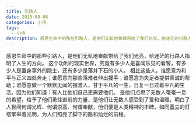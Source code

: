 ```yaml
---
title: 引路人
date: 2015-09-08
categories: 小诗
tags:
  - 小诗
description: 感恩生命中的那些引路人，是他们无私地奉献带给了我们光亮，给迷茫的行路人指明了人生的方向。
---
```


感恩生命中的那些引路人，是他们无私地奉献带给了我们光亮，给迷茫的行路人指明了人生的方向。
这个功利的现实世界，究竟有多少人是喜闻乐见的看客，有多少人是置身事外的隐士，还有多少是落井下石的小人。
相比这些人，谁愿意为和平与正义四处奔走；谁愿意向那些落难者伸出援手；谁愿意为失足者提供真诚的帮助；谁愿意做一个默默无闻的摆渡人，甘于平凡的一生，日复一日过着平凡的生活。因为他们知道：有人比他们自己更需要他们。
是他们点燃了无数人奄奄一息的希望，给予了他们勇往直前的力量，是他们让无数人感受到了爱和温暖，明白了人世间何谓光辉、何谓崇高、何谓奉献，他们便是人类精神的丰碑，如同矗立的灯塔擎举着光明，为人们照亮了脚下的路和灿烂的前程。